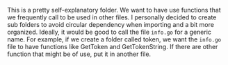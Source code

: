 This is a pretty self-explanatory folder. We want to have use functions that we frequently call to be used in other files.
I personally decided to create sub folders to avoid circular dependency when importing and a bit more organized.
Ideally, it would be good to call the file `info.go` for a generic name. For example, if we create a folder called token,
we want the `info.go` file to have functions like GetToken and GetTokenString. If there are other function that might be of use,
put it in another file.
